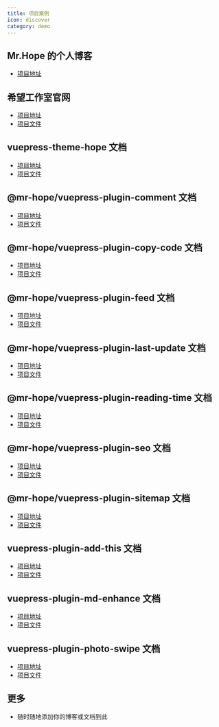 ```yaml
---
title: 项目案例
icon: discover
category: demo
---
```


## Mr.Hope 的个人博客

- [项目地址](https://mrhope.site)

## 希望工作室官网

- [项目地址][hope-studio]
- [项目文件](https://github.com/Hope-Studio/Hope-Studio.github.io)

## vuepress-theme-hope 文档

- [项目地址][vuepress-theme-hope]
- [项目文件](https://github.com/mister-hope/vuepress-theme-hope/tree/v1/docs/theme)

## @mr-hope/vuepress-plugin-comment 文档

- [项目地址][comment]
- [项目文件](https://github.com/mister-hope/vuepress-theme-hope/tree/v1/docs/comment)

## @mr-hope/vuepress-plugin-copy-code 文档

- [项目地址][copy-code]
- [项目文件](https://github.com/mister-hope/vuepress-theme-hope/tree/v1/docs/copy-code)

## @mr-hope/vuepress-plugin-feed 文档

- [项目地址][feed]
- [项目文件](https://github.com/mister-hope/vuepress-theme-hope/tree/v1/docs/copy-code)

## @mr-hope/vuepress-plugin-last-update 文档

- [项目地址][last-update]
- [项目文件](https://github.com/mister-hope/vuepress-theme-hope/tree/v1/docs/last-update)

## @mr-hope/vuepress-plugin-reading-time 文档

- [项目地址][reading-time]
- [项目文件](https://github.com/mister-hope/vuepress-theme-hope/tree/v1/docs/reading-time)

## @mr-hope/vuepress-plugin-seo 文档

- [项目地址][seo]
- [项目文件](https://github.com/mister-hope/vuepress-theme-hope/tree/v1/docs/seo)

## @mr-hope/vuepress-plugin-sitemap 文档

- [项目地址][sitemap]
- [项目文件](https://github.com/mister-hope/vuepress-theme-hope/tree/v1/docs/sitemap)

## vuepress-plugin-add-this 文档

- [项目地址][add-this]
- [项目文件](https://github.com/mister-hope/vuepress-theme-hope/tree/v1/docs/add-this)

## vuepress-plugin-md-enhance 文档

- [项目地址][md-enhance]
- [项目文件](https://github.com/mister-hope/vuepress-theme-hope/tree/v1/docs/md-enhance)

## vuepress-plugin-photo-swipe 文档

- [项目地址][photo-swipe]
- [项目文件](https://github.com/mister-hope/vuepress-theme-hope/tree/v1/docs/photo-swipe)

## 更多

- 随时随地添加你的博客或文档到此

[vuepress-theme-hope]: https://vuepress-theme-hope.mrhope.site
[add-this]: https://vuepress-theme-hope.mrhope.site/add-this/zh/
[comment]: https://vuepress-theme-hope.mrhope.site/comment/zh/
[copy-code]: https://vuepress-theme-hope.mrhope.site/copy-code/zh/
[feed]: https://vuepress-theme-hope.mrhope.site/feed/zh/
[last-update]: https://vuepress-theme-hope.mrhope.site/last-update/zh/
[md-enhance]: https://vuepress-theme-hope.mrhope.site/md-enhance/zh/
[photo-swipe]: https://vuepress-theme-hope.mrhope.site/photo-swipe/zh/
[reading-time]: https://vuepress-theme-hope.mrhope.site/reading-time/zh/
[seo]: https://vuepress-theme-hope.mrhope.site/seo/zh/
[sitemap]: https://vuepress-theme-hope.mrhope.site/sitemap/zh/
[hope-studio]: https://hope-studio.innenu.com
